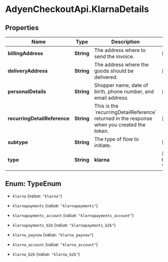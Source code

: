 # AdyenCheckoutApi.KlarnaDetails

## Properties

Name | Type | Description | Notes
------------ | ------------- | ------------- | -------------
**billingAddress** | **String** | The address where to send the invoice. | [optional] 
**deliveryAddress** | **String** | The address where the goods should be delivered. | [optional] 
**personalDetails** | **String** | Shopper name, date of birth, phone number, and email address. | [optional] 
**recurringDetailReference** | **String** | This is the &#x60;recurringDetailReference&#x60; returned in the response when you created the token. | [optional] 
**subtype** | **String** | The type of flow to initiate. | [optional] 
**type** | **String** | **klarna** | [default to &#39;klarna&#39;]



## Enum: TypeEnum


* `klarna` (value: `"klarna"`)

* `klarnapayments` (value: `"klarnapayments"`)

* `klarnapayments_account` (value: `"klarnapayments_account"`)

* `klarnapayments_b2b` (value: `"klarnapayments_b2b"`)

* `klarna_paynow` (value: `"klarna_paynow"`)

* `klarna_account` (value: `"klarna_account"`)

* `klarna_b2b` (value: `"klarna_b2b"`)




